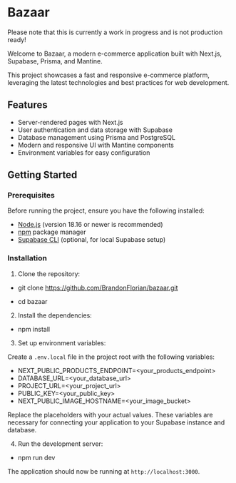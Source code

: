 # Bazaar

Please note that this is currently a work in progress and is not production ready!

Welcome to Bazaar, a modern e-commerce application built with Next.js, Supabase, Prisma, and Mantine.

This project showcases a fast and responsive e-commerce platform, leveraging the latest technologies and best practices for web development.

## Features

- Server-rendered pages with Next.js
- User authentication and data storage with Supabase
- Database management using Prisma and PostgreSQL
- Modern and responsive UI with Mantine components
- Environment variables for easy configuration

## Getting Started

### Prerequisites

Before running the project, ensure you have the following installed:

- [Node.js](https://nodejs.org/) (version 18.16 or newer is recommended)
- [npm](https://www.npmjs.com/) package manager
- [Supabase CLI](https://supabase.io/docs/guides/cli) (optional, for local Supabase setup)

### Installation

1. Clone the repository:

- git clone https://github.com/BrandonFlorian/bazaar.git

- cd bazaar

2. Install the dependencies:

- npm install

3. Set up environment variables:

Create a `.env.local` file in the project root with the following variables:

- NEXT_PUBLIC_PRODUCTS_ENDPOINT=<your_products_endpoint>
- DATABASE_URL=<your_database_url>
- PROJECT_URL=<your_project_url>
- PUBLIC_KEY=<your_public_key>
- NEXT_PUBLIC_IMAGE_HOSTNAME=<your_image_bucket>

Replace the placeholders with your actual values. These variables are necessary for connecting your application to your Supabase instance and database.

4. Run the development server:

- npm run dev

The application should now be running at `http://localhost:3000`.
